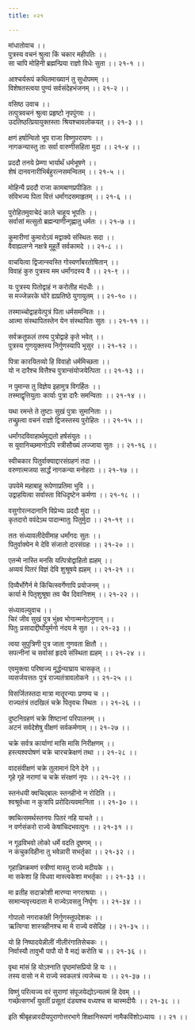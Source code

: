 ```yaml
---
title: ०२१

---
```

मांधातोवाच ।।  
पुत्रस्य वचनं श्रुत्वा किं चकार महीपतिः ।।  
सा चापि मोहिनी ब्रह्मन्प्रिया राज्ञो विधेः सुता ।। २१-१ ।।  
  
आश्चर्यरूपं कथितमाख्यानं तु सुधोपमम् ।।  
विशेषतस्त्वया पुण्यं सर्वसंदेहभंजनम् ।। २१-२ ।।  
  
वसिष्ठ उवाच ।।  
तत्पुत्रवचनं श्रुत्वा प्रहृष्टो नृपपुंगवः ।।  
उदतिष्ठत्प्रियायुक्तस्ताः श्रियश्चावलोकयत् ।। २१-३ ।।  
  
क्षणं हर्षान्वितो भूप राजा विष्णुपरायणः ।।  
नागकन्यास्तु ताः सर्वा वारुणीसहिता मुदा ।। २१-४ ।।  
  
प्रददौ तनये प्रेम्णा भार्यार्थं धर्मभूषणे ।।  
शेषं दानवनारीभिर्बहुरत्नसमन्वितम् ।। २१-५ ।।  
  
मोहिन्यै प्रददौ राजा कामबाणप्रपीडितः ।।  
संविभज्य पिता वित्तं धर्मांगदसमाहृतम् ।। २१-६ ।।  
  
पुरोहितमुवाचेदं काले चाहूय भूपतिः ।।  
सर्वासां मत्सुतो ब्रह्मन्पाणीन्गृह्णातु धर्मतः ।। २१-७ ।।  
  
कुमारीणां कुमारोऽयं मद्वाक्ये संस्थितः सदा ।।  
वैवाह्यलग्ने नक्षत्रे मुहूर्ते सर्वकामदे ।। २१-८ ।।  
  
वाचयित्वा द्विजान्स्वस्ति गोस्वर्णांबरतोषितान् ।।  
विवाहं कुरु पुत्रस्य मम धर्मांगदस्य वै ।। २१-९ ।।  
  
यः पुत्रस्य पितोद्वाहं न करोतीह मंदधीः ।।  
स मज्जेन्नरके घोरे ह्यप्रतिष्ठे युगायुतम् ।। २१-१० ।।  
  
तस्माच्चोद्वाहयेत्पुत्रं पिता धर्मसमन्वितः ।।  
आत्मा संस्थापितस्तेन येन संस्थापितः सुतः ।। २१-११ ।।  
  
सर्वक्रतुफलं तस्य पुत्रोद्वाहे कृते भवेत् ।।  
पुत्रस्य गुणयुक्तस्य निर्गुणस्यापि भूसुर ।। २१-१२ ।।  
  
पित्रा कारयितव्यो हि विवाहो धर्ममिच्छता ।।  
यो न दारैश्च वित्तैश्च पुत्रान्संयोजयेत्पिता ।। २१-१३ ।।  
  
न पुमान्स तु विज्ञेय इहामुत्र विगर्हितः ।।  
तस्माद्वृत्तियुताः कार्याः पुत्रा दारैः समन्विताः ।। २१-१४ ।।  
  
यथा रमन्ते ते तुष्टाः सुखं पुत्राः सुमानिताः ।।  
तच्छ्रुत्वा वचनं राज्ञो द्विजस्तस्य पुरोहितः ।। २१-१५ ।।  
  
धर्मांगदविवाहार्थमुद्यतो हर्षसंयुतः ।।  
स युवानिच्छमानोऽपि स्त्रीसौख्यं लज्जाया सुतः ।। २१-१६ ।।  
  
स्वीचकार पितुर्वाक्याद्दारसंग्रहणं तदा ।।  
वरुणात्मजया सार्द्धं नागकन्या मनोहराः ।। २१-१७ ।।  
  
उपयेमे महाबाहू रूपेणाप्रतिमा भुवि ।।  
उद्वाहयित्वा सर्वास्ता विधिदृष्टेन कर्मणा ।। २१-१८ ।।  
  
वसुगोरत्नदानानि विप्रेभ्यः प्रददौ मुदा ।।  
कृतदारो ववंदेऽथ पादान्मातुः पितुर्मुदा ।। २१-१९ ।।  
  
ततः संध्यावलीदेवीमाह धर्मांगदः सुतः ।।  
पितुर्वाक्येन मे देवि संजातो दारसंग्रहः ।। २१-२० ।।  
  
एतन्मे नास्ति मनसि यत्पित्रोद्वाहितो ह्यहम् ।।  
अव्ययं पितरं विज्ञं देवि शुश्रूषये ह्यहम् ।। २१-२१ ।।  
  
दिव्यैर्भोगैर्न मे किंचित्स्वर्गेणापि प्रयोजनम् ।।  
कार्या मे पितृशुश्रूषा तव चैव दिवानिशम् ।। २१-२२ ।।  
  
संध्यावल्युवाच ।।  
चिरं जीव सुखं पुत्र भुंक्ष्व भोगान्मनोऽनुगान् ।।  
पितुः प्रसादाद्दीर्घोयुर्मनो नंदय मे सुत ।। २१-२३ ।।  
  
त्वया सुपुत्रिणी पुत्र जाता गुणवता क्षितौ ।।  
सपत्नीनां च सर्वासां हृदये संस्थिता ह्यहम् ।। २१-२४ ।।  
  
एवमुक्त्वा परिष्वज्य मूर्द्धन्याघ्राय चासकृत् ।।  
व्यसर्जयत्ततः पुत्रं राज्यतंत्रावलोकने ।। २१-२५ ।।  
  
विसर्जितस्तदा मात्रा मातॄरन्याः प्रणम्य च ।।  
राज्यतंत्रं तदखिलं चक्रे पितृवचः स्थितः ।। २१-२६ ।।  
  
दुष्टनिग्रहणं चक्रे शिष्टानां परिपालनम् ।।  
अटनं सर्वदेशेषु वीक्षणं सर्वकर्मणाम् ।। २१-२७ ।।  
  
चक्रे सर्वत्र कार्याणां मासि मासि निरीक्षणम् ।।  
हस्त्यश्वपोषणं चक्रे चारचक्रेक्षणं तथा ।। २१-२८ ।।  
  
वादसंवीक्षणं चक्रे तुलामानं दिने देने ।।  
गृहे गृहे नराणां च चक्रे संरक्षणं नृपः ।। २१-२९ ।।  
  
स्तनंधयी क्वचिद्बालः स्तनहीनो न रोदिति ।।  
श्वश्रूर्वध्वा न कुत्रापि प्ररोदित्यवमानिता ।। २१-३० ।।  
  
क्वचित्समर्थस्तनयः पितरं नहि याचते ।।  
न वर्णसंकरो राज्ये केषांचिदभवत्पुनः ।। २१-३१ ।।  
  
न गूढविभवो लोको धर्मे वदति दूषणम् ।।  
न कंचुकविहीना तु भवेन्नारी सभर्तृका ।। २१-३२ ।।  
  
गृहान्निष्क्रमणं स्त्रीणां मास्तु राज्ये मदीयके ।।  
मा सकेशा हि विधवा मास्त्वकेशा मभर्तृका ।। २१-३३ ।।  
  
मा व्रतीह सदाक्रोशी मारण्या नगराश्रयाः ।।  
सामान्यवृत्त्यदाता मे राज्येऽवसतु निर्घृणः ।। २१-३४ ।।  
  
गोपालो नगराकांक्षी निर्गुणस्तूपदेशकः ।।  
ऋत्विग्वा शास्त्रहीनश्च मा मे राज्ये वसेदिह ।। २१-३५ ।।  
  
यो हि निष्पादयेन्नीलीं नीलीरंगातिसेचकः ।।  
निर्वास्यौ तावुभौ पापौ यो वै मद्यं करोति च ।। २१-३६ ।।  
  
वृथा मांसं हि योऽश्नाति पृष्ठमांसप्रियो हि यः ।।  
तस्य वासो न मे राज्ये स्वकलत्रं त्यजेच्च यः ।। २१-३७ ।।  
  
विष्णुं परित्यज्य वरं सुराणां संपूजयेद्योऽन्यतमं हि देवम् ।।  
गच्छेत्सगर्भां युवतीं प्रसूतां दंड्यश्च वध्यश्च स चास्मदीयैः ।। २१-३८ ।।  
  
इति श्रीबृहन्नारदीयपुराणोत्तरभागे शिक्षानिरूपणं नामैकविंशोऽध्यायः ।। २१ ।।